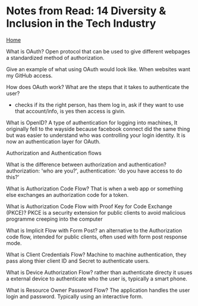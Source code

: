 # Notes from Read: 14 Diversity & Inclusion in the Tech Industry
[Home](README.md)

What is OAuth?
Open protocol that can be used to give different webpages a standardized method of authorization.

Give an example of what using OAuth would look like.
When websites want my GitHub access.

How does OAuth work? What are the steps that it takes to authenticate the user?
- checks if its the right person, has them log in, ask if they want to use that account/info, is yes then access is givin.

What is OpenID?
A type of authentication for logging into machines, It originally fell to the wayside because facebook connect did the same thing but was easier to understand who was controlling your login identity. It is now an authentication layer for OAuth.

Authorization and Authentication flows

What is the difference between authorization and authentication?
authorization: 'who are you?', authentication: 'do you have access to do this?'

What is Authorization Code Flow?
That is when a web app or something else exchanges an authorization code for a token.

What is Authorization Code Flow with Proof Key for Code Exchange (PKCE)?
PKCE is a security extension for public clients to avoid malicious programme creeping into the computer

What is Implicit Flow with Form Post?
an alternative to the Authorization code flow, intended for public clients, often used with form post response mode.

What is Client Credentials Flow?
Machine to machine authentication, they pass along thier client ID and Secret to authenticate users.

What is Device Authorization Flow?
rather than authenticate directy it usues a external device to authenticate who the user is, typically a smart phone.

What is Resource Owner Password Flow?
The application handles the user login and password. Typically using an interactive form.
